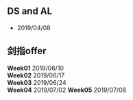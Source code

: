## DS and AL

 - 2019/04/08


## 剑指offer

**Week01** 2019/06/10  
**Week02** 2019/06/17  
**Week03** 2019/06/24  
**Week04** 2019/07/02
**Week05** 2019/07/08


